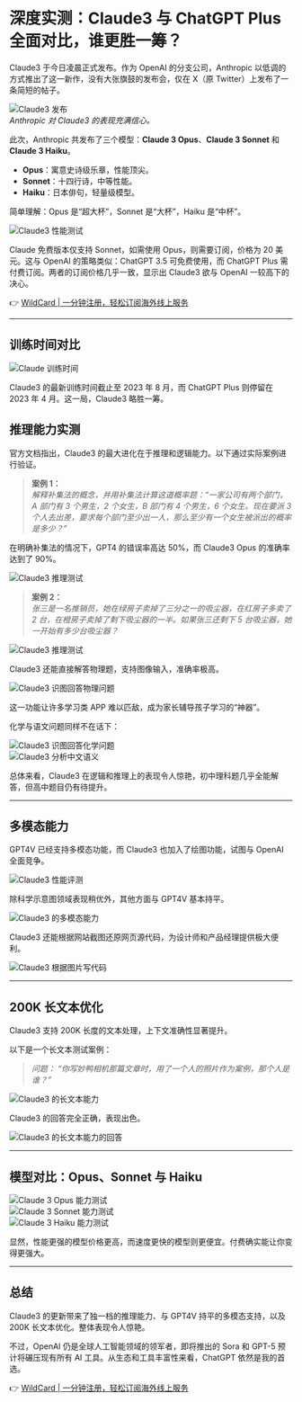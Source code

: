 # 深度实测：Claude3 与 ChatGPT Plus 全面对比，谁更胜一筹？

Claude3 于今日凌晨正式发布。作为 OpenAI 的分支公司，Anthropic 以低调的方式推出了这一新作，没有大张旗鼓的发布会，仅在 X（原 Twitter）上发布了一条简短的帖子。

![Claude3 发布](https://bbtdd.com/img/931832059.webp)  
_Anthropic 对 Claude3 的表现充满信心。_

此次，Anthropic 共发布了三个模型：**Claude 3 Opus**、**Claude 3 Sonnet** 和 **Claude 3 Haiku**。

- **Opus**：寓意史诗级乐章，性能顶尖。  
- **Sonnet**：十四行诗，中等性能。  
- **Haiku**：日本俳句，轻量级模型。

简单理解：Opus 是“超大杯”，Sonnet 是“大杯”，Haiku 是“中杯”。

![Claude3 性能测试](https://bbtdd.com/img/697446944.webp)

Claude 免费版本仅支持 Sonnet，如需使用 Opus，则需要订阅，价格为 20 美元。这与 OpenAI 的策略类似：ChatGPT 3.5 可免费使用，而 ChatGPT Plus 需付费订阅。两者的订阅价格几乎一致，显示出 Claude3 欲与 OpenAI 一较高下的决心。

👉 [WildCard | 一分钟注册，轻松订阅海外线上服务](https://bbtdd.com/WildCard)

---

## 训练时间对比

![Claude 训练时间](https://bbtdd.com/img/9687634814479.webp)

Claude3 的最新训练时间截止至 2023 年 8 月，而 ChatGPT Plus 则停留在 2023 年 4 月。这一局，Claude3 略胜一筹。

## 推理能力实测

官方文档指出，Claude3 的最大进化在于推理和逻辑能力。以下通过实际案例进行验证。

> **案例 1：**  
> _解释补集法的概念，并用补集法计算这道概率题：“一家公司有两个部门，A 部门有 3 个男生，2 个女生，B 部门有 4 个男生，6 个女生。现在要派 3 个人去出差，要求每个部门至少出一人，那么至少有一个女生被派出的概率是多少？”_

在明确补集法的情况下，GPT4 的错误率高达 50%，而 Claude3 Opus 的准确率达到了 90%。

![Claude3 推理测试](https://bbtdd.com/img/5243059875581.webp)

> **案例 2：**  
> _张三是一名推销员，她在绿房子卖掉了三分之一的吸尘器，在红房子多卖了 2 台，在橙房子卖掉了剩下吸尘器的一半。如果张三还剩下 5 台吸尘器，她一开始有多少台吸尘器？_

![Claude3 推理测试](https://bbtdd.com/img/91939452089834.webp)

Claude3 还能直接解答物理题，支持图像输入，准确率极高。

![Claude3 识图回答物理问题](https://bbtdd.com/img/076733306310026.webp)

这一功能让许多学习类 APP 难以匹敌，成为家长辅导孩子学习的“神器”。

化学与语文问题同样不在话下：

![Claude3 识图回答化学问题](https://bbtdd.com/img/113921102.webp)  
![Claude3 分析中文语义](https://bbtdd.com/img/6945166706903774.webp)

总体来看，Claude3 在逻辑和推理上的表现令人惊艳，初中理科题几乎全能解答，但高中题目仍有待提升。

---

## 多模态能力

GPT4V 已经支持多模态功能，而 Claude3 也加入了绘图功能，试图与 OpenAI 全面竞争。

![Claude3 性能评测](https://bbtdd.com/img/833200413969504.webp)

除科学示意图领域表现稍优外，其他方面与 GPT4V 基本持平。

![Claude3 的多模态能力](https://bbtdd.com/img/05009081919.webp)

Claude3 还能根据网站截图还原网页源代码，为设计师和产品经理提供极大便利。

![Claude3 根据图片写代码](https://bbtdd.com/img/1052808063.webp)

---

## 200K 长文本优化

Claude3 支持 200K 长度的文本处理，上下文准确性显著提升。

以下是一个长文本测试案例：

> _问题： “你写妙鸭相机那篇文章时，用了一个人的照片作为案例，那个人是谁？”_

![Claude3 的长文本能力](https://bbtdd.com/img/54898267359.webp)

Claude3 的回答完全正确，表现出色。

![Claude3 的长文本能力的回答](https://bbtdd.com/img/271416515.webp)

---

## 模型对比：Opus、Sonnet 与 Haiku

![Claude 3 Opus 能力测试](https://bbtdd.com/img/03707328.webp)  
![Claude 3 Sonnet 能力测试](https://bbtdd.com/img/091945398.webp)  
![Claude 3 Haiku 能力测试](https://bbtdd.com/img/2238756159.webp)

显然，性能更强的模型价格更高，而速度更快的模型则更便宜。付费确实能让你变得更强大。

---

## 总结

Claude3 的更新带来了独一档的推理能力、与 GPT4V 持平的多模态支持，以及 200K 长文本优化。整体表现令人惊艳。

不过，OpenAI 仍是全球人工智能领域的领军者，即将推出的 Sora 和 GPT-5 预计将碾压现有所有 AI 工具。从生态和工具丰富性来看，ChatGPT 依然是我的首选。

👉 [WildCard | 一分钟注册，轻松订阅海外线上服务](https://bbtdd.com/WildCard)
